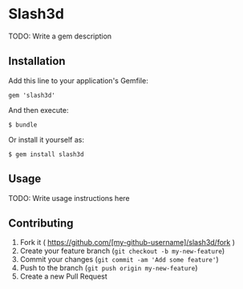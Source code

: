 # Slash3d

TODO: Write a gem description

## Installation

Add this line to your application's Gemfile:

    gem 'slash3d'

And then execute:

    $ bundle

Or install it yourself as:

    $ gem install slash3d

## Usage

TODO: Write usage instructions here

## Contributing

1. Fork it ( https://github.com/[my-github-username]/slash3d/fork )
2. Create your feature branch (`git checkout -b my-new-feature`)
3. Commit your changes (`git commit -am 'Add some feature'`)
4. Push to the branch (`git push origin my-new-feature`)
5. Create a new Pull Request
